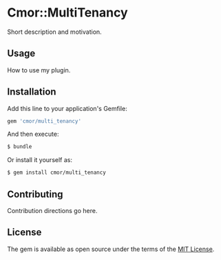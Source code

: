 # Cmor::MultiTenancy
Short description and motivation.

## Usage
How to use my plugin.

## Installation
Add this line to your application's Gemfile:

```ruby
gem 'cmor/multi_tenancy'
```

And then execute:
```bash
$ bundle
```

Or install it yourself as:
```bash
$ gem install cmor/multi_tenancy
```

## Contributing
Contribution directions go here.

## License
The gem is available as open source under the terms of the [MIT License](https://opensource.org/licenses/MIT).
